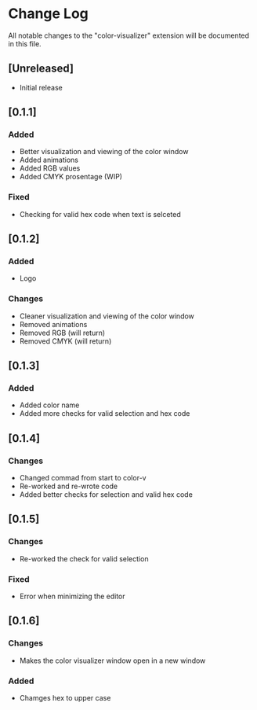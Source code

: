 # Change Log

All notable changes to the "color-visualizer" extension will be documented in this file.

## [Unreleased]

- Initial release

## [0.1.1]

### Added

- Better visualization and viewing of the color window
- Added animations
- Added RGB values
- Added CMYK prosentage (WIP)

### Fixed

- Checking for valid hex code when text is selceted

## [0.1.2]

### Added

- Logo

### Changes

- Cleaner visualization and viewing of the color window
- Removed animations
- Removed RGB (will return)
- Removed CMYK (will return)

## [0.1.3]

### Added

- Added color name
- Added more checks for valid selection and hex code

## [0.1.4]

### Changes

- Changed commad from start to color-v
- Re-worked and re-wrote code
- Added better checks for selection and valid hex code

## [0.1.5]

### Changes

- Re-worked the check for valid selection

### Fixed

- Error when minimizing the editor

## [0.1.6]

### Changes

- Makes the color visualizer window open in a new window

### Added

- Chamges hex to upper case